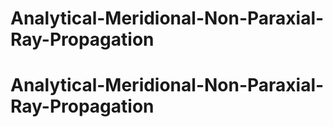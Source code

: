 # Analytical-Meridional-Non-Paraxial-Ray-Propagation
# Analytical-Meridional-Non-Paraxial-Ray-Propagation
